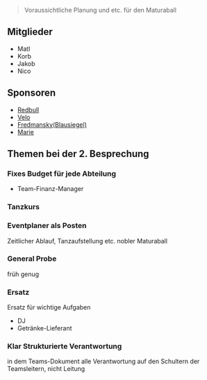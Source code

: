 > Voraussichtliche Planung und etc. für den Maturaball
> 



## Mitglieder
- Matl
- Korb
- Jakob
- Nico

## Sponsoren
- [Redbull](https://www.redbull.com/at-de/energydrink/contact/assistant)
- [Velo](https://myvelo.at/kontakt/)
- [Fredmansky(Blausiegel)](https://fredmansky.at/p/about)
- [Marie](https://www.marie.or.at/fragen/)

## Themen bei der 2. Besprechung

### Fixes Budget für jede Abteilung
- Team-Finanz-Manager

### Tanzkurs

### Eventplaner als Posten
Zeitlicher Ablauf, Tanzaufstellung etc.
nobler Maturaball

### General Probe
früh genug

### Ersatz
Ersatz für wichtige Aufgaben
- DJ
- Getränke-Lieferant

### Klar Strukturierte Verantwortung
in dem Teams-Dokument alle Verantwortung auf den Schultern der Teamsleitern, nicht Leitung
